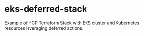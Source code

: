 # eks-deferred-stack
Example of HCP Terraform Stack with EKS cluster and Kubernetes resources leveraging deferred actions.
